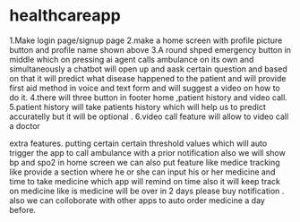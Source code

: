 # healthcareapp

1.Make login page/signup page
2.make a home screen with profile picture button and profile name shown above 
3.A round shped emergency button in middle which on pressing ai agent calls ambulance on its own and simultaneously a chatbot will open up and aask certain question and based on that it will predict what disease happened to the patient and will provide first aid method in voice and text form and will suggest a video on how to do it.
4.there will three button in footer home ,patient history and video call.
5.patient history will take patients history which will help us to predict accuratelly but it will be optional .
6.video call feature will allow to video call a doctor

extra features.
putting certain certain threshold values which will auto trigger the app to call ambulance with a prior notification also we will show bp and spo2 in home screen 
we can also put feature like medice tracking like provide a section where he or she can input his or her medicine and time to take medicine which app will remind on time also it will keep track on medicine like is medicine will be over in 2 days please buy notification . also we can colloborate with other apps to auto order medicine a day before.

